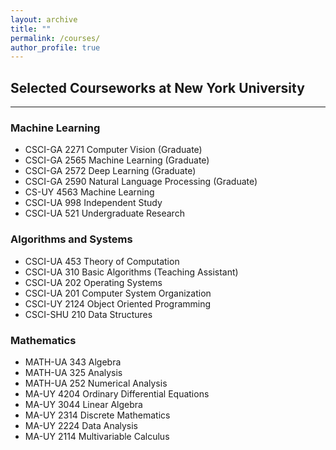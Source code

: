 ```yaml
---
layout: archive
title: ""
permalink: /courses/
author_profile: true
---
```


Selected Courseworks at New York University
------
***

### Machine Learning
+ CSCI-GA 2271 Computer Vision (Graduate)
+ CSCI-GA 2565 Machine Learning (Graduate)
+ CSCI-GA 2572 Deep Learning (Graduate)
+ CSCI-GA 2590 Natural Language Processing (Graduate)
+ CS-UY 4563   Machine Learning
+ CSCI-UA 998  Independent Study
+ CSCI-UA 521  Undergraduate Research

### Algorithms and Systems
+ CSCI-UA 453  Theory of Computation
+ CSCI-UA 310  Basic Algorithms (Teaching Assistant)
+ CSCI-UA 202  Operating Systems
+ CSCI-UA 201  Computer System Organization
+ CSCI-UY 2124 Object Oriented Programming
+ CSCI-SHU 210 Data Structures

### Mathematics
+ MATH-UA 343 Algebra
+ MATH-UA 325 Analysis
+ MATH-UA 252	Numerical Analysis
+ MA-UY 4204	Ordinary Differential Equations
+ MA-UY 3044	Linear Algebra
+ MA-UY 2314	Discrete Mathematics
+ MA-UY 2224	Data Analysis
+ MA-UY 2114	Multivariable Calculus
